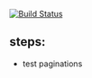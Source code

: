 [![Build Status](https://travis-ci.org/brownman/angular.svg?branch=master)](https://travis-ci.org/brownman/angular)



steps:
----
- test paginations
